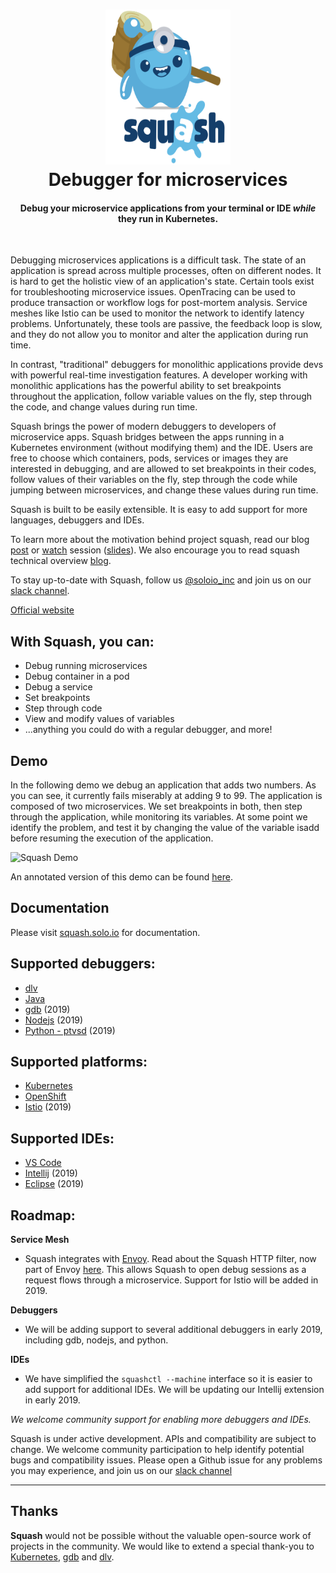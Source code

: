 <h1 align="center">
    <img src="img/squash.svg" alt="squash" width="200" height="248">
  <br>
  Debugger for microservices
</h1>


<h4 align="center">Debug your microservice applications from your terminal or IDE <i>while</i> they run in Kubernetes.</h4>
<BR>


Debugging microservices applications is a difficult task. The state of an application is spread across multiple processes, often on different nodes. It is hard to get the holistic view of an application's state. Certain tools exist for troubleshooting microservice issues. OpenTracing can be used to produce transaction or workflow logs for post-mortem analysis. Service meshes like Istio can be used to monitor the network to identify latency problems. Unfortunately, these tools are passive, the feedback loop is slow, and they do not allow you to monitor and alter the application during run time. 

In contrast, "traditional" debuggers for monolithic applications provide devs with powerful real-time investigation features. A developer working with monolithic applications has the powerful ability to set breakpoints throughout the application, follow variable values on the fly, step through the code, and change values during run time.

Squash brings the power of modern debuggers to developers of microservice apps. Squash bridges between the apps running in a Kubernetes environment (without modifying them) and the IDE. Users are free to choose which containers, pods, services or images they are interested in debugging, and are allowed to set breakpoints in their codes, follow values of their variables on the fly, step through the code while jumping between microservices, and change these values during run time. 

Squash is built to be easily extensible. It is easy to add support for more languages, debuggers and IDEs.


To learn more about the motivation behind project squash, read our blog [post](https://medium.com/solo-io/squash-microservices-debugger-5023e27533de) or [watch](https://www.infoq.com/presentations/squash-microservices-container) session ([slides](https://www.slideshare.net/IditLevine/debugging-microservices-qcon-2017)). We also encourage you to read squash technical overview [blog](https://medium.com/solo-io/technical-introduction-to-squash-399e0c0c54b).

To stay up-to-date with Squash, follow us [@soloio_inc](https://twitter.com/soloio_inc) and join us on our [slack channel](http://slack.solo.io).

[Official website](https://squash.solo.io)


## With Squash, you can:
* Debug running microservices
* Debug container in a pod
* Debug a service
* Set breakpoints
* Step through code
* View and modify values of variables
* ...anything you could do with a regular debugger, and more!


## Demo

In the following demo we debug an application that adds two numbers. As you can see, it currently fails miserably at adding 9 to 99. The application is composed of two microservices. We  set breakpoints in both, then step through the application, while monitoring its variables. At some point we identify the problem, and test it by changing the value of the variable isadd before resuming the execution of the application.

<img src="img/squash-demo-calc.gif" alt="Squash Demo" />

An annotated version of this demo can be found [here](https://youtu.be/5aNPfwVvLvA).


## Documentation

Please visit [squash.solo.io](https://squash.solo.io) for documentation.

## Supported debuggers:
 - [dlv](https://github.com/derekparker/delve)
 - [Java](http://docs.oracle.com/javase/7/docs/technotes/guides/jpda/jdwp-spec.html)
 - [gdb](https://www.gnu.org/software/gdb/) (2019)
 - [Nodejs](https://nodejs.org/api/debugger.html) (2019)
 - [Python - ptvsd](https://code.visualstudio.com/docs/python/debugging) (2019)
 
## Supported platforms:
 - [Kubernetes](docs/platforms/kubernetes.md)
 - [OpenShift](https://www.openshift.com/)
 - [Istio](docs/platforms/istio.md) (2019)
 
## Supported IDEs:
 - [VS Code](https://github.com/solo-io/squash-vscode)
 - [Intellij](https://github.com/solo-io/squash-intellij) (2019)
 - [Eclipse](https://eclipse.org/ide/) (2019)

## Roadmap:
**Service Mesh**
  - Squash integrates with [Envoy](https://www.envoyproxy.io). Read about the Squash HTTP filter, now part of Envoy [here](https://www.envoyproxy.io/docs/envoy/latest/configuration/http_filters/squash_filter.html). This allows Squash to open debug sessions as a request flows through a microservice. Support for Istio will be added in 2019.

**Debuggers**
 - We will be adding support to several additional debuggers in early 2019, including gdb, nodejs, and python.

**IDEs**
  - We have simplified the `squashctl --machine` interface so it is easier to add support for additional IDEs. We will be updating our Intellij extension in early 2019.

*We welcome community support for enabling more debuggers and IDEs.*

Squash is under active development. APIs and compatibility are subject to change. We welcome community participation to help identify potential bugs and compatibility issues. Please open a Github issue for any problems you may experience, and join us on our [slack channel](http://slack.solo.io)

---

## Thanks

**Squash** would not be possible without the valuable open-source work of projects in the community. We would like to extend a special thank-you to [Kubernetes](https://kubernetes.io), [gdb](https://www.gnu.org/software/gdb/) and [dlv](https://github.com/derekparker/delve).
